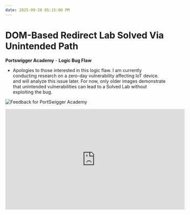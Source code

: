 ```yaml
---
date: 2025-09-20 05:15:00 PM
---
```


# DOM-Based Redirect Lab Solved Via Unintended Path
**Portswigger Academy** - **Logic Bug Flaw**

- Apologies to those interested in this logic flaw. I am currently conducting research on a zero-day vulnerability affecting IoT device. and will analyze this issue later. For now, only older images demonstrate that unintended vulnerabilities can lead to a Solved Lab without exploiting the bug.

![Feedback for PortSwigger Academy](https://thewindghost.github.io/posts/image-post/dom_based_open_redirect/image1.png)


<iframe width="560" height="315"
src="https://www.youtube.com/watch?v=xOX6TJBx8GM"
frameborder="0"
allow="accelerometer; autoplay; clipboard-write; encrypted-media; gyroscope; picture-in-picture"
allowfullscreen>
</iframe>
